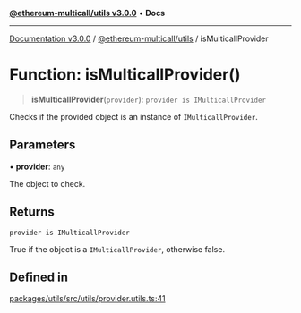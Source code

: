 [**@ethereum-multicall/utils v3.0.0**](../README.md) • **Docs**

***

[Documentation v3.0.0](../../../packages.md) / [@ethereum-multicall/utils](../README.md) / isMulticallProvider

# Function: isMulticallProvider()

> **isMulticallProvider**(`provider`): `provider is IMulticallProvider`

Checks if the provided object is an instance of `IMulticallProvider`.

## Parameters

• **provider**: `any`

The object to check.

## Returns

`provider is IMulticallProvider`

True if the object is a `IMulticallProvider`, otherwise false.

## Defined in

[packages/utils/src/utils/provider.utils.ts:41](https://github.com/niZmosis/ethereum-multicall/blob/759805f36c7ddb05e5fad0eb8478dcf22871af59/packages/utils/src/utils/provider.utils.ts#L41)
